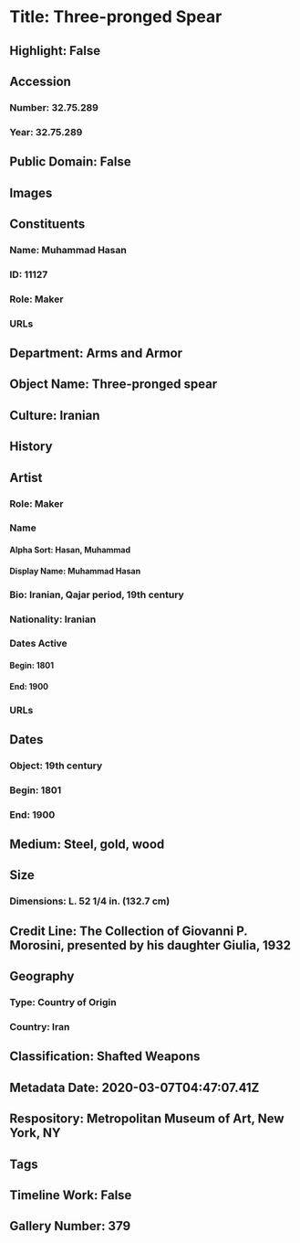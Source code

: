 # Title: Three-pronged Spear
## Highlight: False
## Accession
### Number: 32.75.289
### Year: 32.75.289
## Public Domain: False
## Images
## Constituents
### Name: Muhammad Hasan
### ID: 11127
### Role: Maker
### URLs
## Department: Arms and Armor
## Object Name: Three-pronged spear
## Culture: Iranian
## History
## Artist
### Role: Maker
### Name
#### Alpha Sort: Hasan, Muhammad
#### Display Name: Muhammad Hasan
### Bio: Iranian, Qajar period, 19th century
### Nationality: Iranian
### Dates Active
#### Begin: 1801
#### End: 1900
### URLs
## Dates
### Object: 19th century
### Begin: 1801
### End: 1900
## Medium: Steel, gold, wood
## Size
### Dimensions: L. 52 1/4 in. (132.7 cm)
## Credit Line: The Collection of Giovanni P. Morosini, presented by his daughter Giulia, 1932
## Geography
### Type: Country of Origin
### Country: Iran
## Classification: Shafted Weapons
## Metadata Date: 2020-03-07T04:47:07.41Z
## Respository: Metropolitan Museum of Art, New York, NY
## Tags
## Timeline Work: False
## Gallery Number: 379